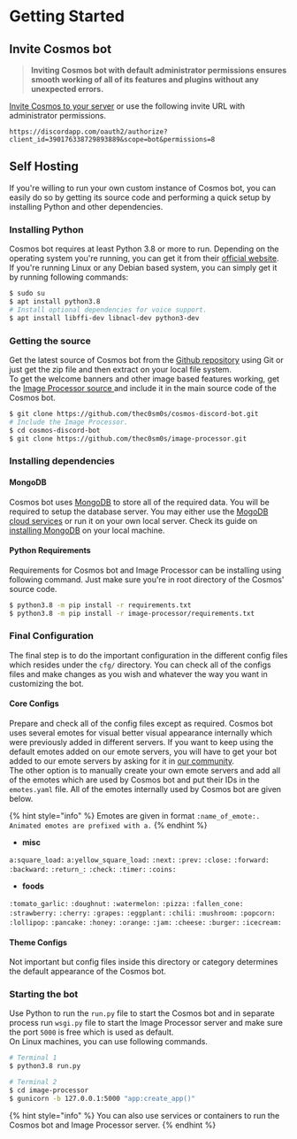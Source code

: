 # Getting Started

## Invite Cosmos bot

> **Inviting Cosmos bot with default administrator permissions ensures smooth working of all of its features and plugins without any unexpected errors.**

[Invite Cosmos to your server](https://discordapp.com/oauth2/authorize?client_id=390176338729893889&scope=bot&permissions=8) or use the following invite URL with administrator permissions.

`https://discordapp.com/oauth2/authorize?client_id=390176338729893889&scope=bot&permissions=8`

## Self Hosting

If you're willing to run your own custom instance of Cosmos bot, you can easily do so by getting its source code and performing a quick setup by installing Python and other dependencies.

### Installing Python

Cosmos bot requires at least Python 3.8 or more to run. Depending on the operating system you're running, you can get it from their [official website](https://www.python.org/downloads/).   
If you're running Linux or any Debian based system, you can simply get it by running following commands:

```bash
$ sudo su
$ apt install python3.8
# Install optional dependencies for voice support.
$ apt install libffi-dev libnacl-dev python3-dev
```

### Getting the source

Get the latest source of Cosmos bot from the [Github repository](https://github.com/thec0sm0s/cosmos-discord-bot.git) using Git or just get the zip file and then extract on your local file system.  
To get the welcome banners and other image based features working, get the [Image Processor source ](https://github.com/thec0sm0s/image-processor.git)and include it in the main source code of the Cosmos bot.

```bash
$ git clone https://github.com/thec0sm0s/cosmos-discord-bot.git
# Include the Image Processor.
$ cd cosmos-discord-bot
$ git clone https://github.com/thec0sm0s/image-processor.git
```

### Installing dependencies

#### MongoDB

Cosmos bot uses [MongoDB](https://www.mongodb.com/) to store all of the required data. You will be required to setup the database server. You may either use the [MogoDB cloud services](https://www.mongodb.com/cloud/atlas) or run it on your own local server. Check its guide on [installing MongoDB](https://docs.mongodb.com/manual/installation/) on your local machine.

#### Python Requirements

Requirements for Cosmos bot and Image Processor can be installing using following command. Just make sure you're in root directory of the Cosmos' source code.

```bash
$ python3.8 -m pip install -r requirements.txt
$ python3.8 -m pip install -r image-processor/requirements.txt
```

### Final Configuration

The final step is to do the important configuration in the different config files which resides under the `cfg/` directory. You can check all of the configs files and make changes as you wish and whatever the way you want in customizing the bot.

#### Core Configs

Prepare and check all of the config files except as required. Cosmos bot uses several emotes for visual better visual appearance internally which were previously added in different servers. If you want to keep using the default emotes added on our emote servers, you will have to get your bot added to our emote servers by asking for it in [our community](https://discord.gg/UYAJX3W).  
The other option is to manually create your own emote servers and add all of the emotes which are used by Cosmos bot and put their IDs in the `emotes.yaml` file. All of the emotes internally used by Cosmos bot are given below.

{% hint style="info" %}
Emotes are given in format `:name_of_emote:. Animated emotes are prefixed with a.`
{% endhint %}

* **misc**

`a:square_load:` `a:yellow_square_load:` `:next:` `:prev:` `:close:` `:forward:` `:backward:` `:return_:` `:check:` `:timer:` `:coins:`

* **foods**

`:tomato_garlic:` `:doughnut:` `:watermelon:` `:pizza:` `:fallen_cone:` `:strawberry:` `:cherry:` `:grapes:` `:eggplant:` `:chili:` `:mushroom:` `:popcorn:` `:lollipop:` `:pancake:` `:honey:` `:orange:` `:jam:` `:cheese:` `:burger:` `:icecream:`

#### Theme Configs

Not important but config files inside this directory or category determines the default appearance of the Cosmos bot.

### Starting the bot

Use Python to run the `run.py` file to start the Cosmos bot and in separate process run `wsgi.py` file to start the Image Processor server and make sure the port `5000` is free which is used as default.  
On Linux machines, you can use following commands.

```bash
# Terminal 1
$ python3.8 run.py
```

```bash
# Terminal 2
$ cd image-processor
$ gunicorn -b 127.0.0.1:5000 "app:create_app()"
```

{% hint style="info" %}
You can also use services or containers to run the Cosmos bot and Image Processor server.
{% endhint %}

